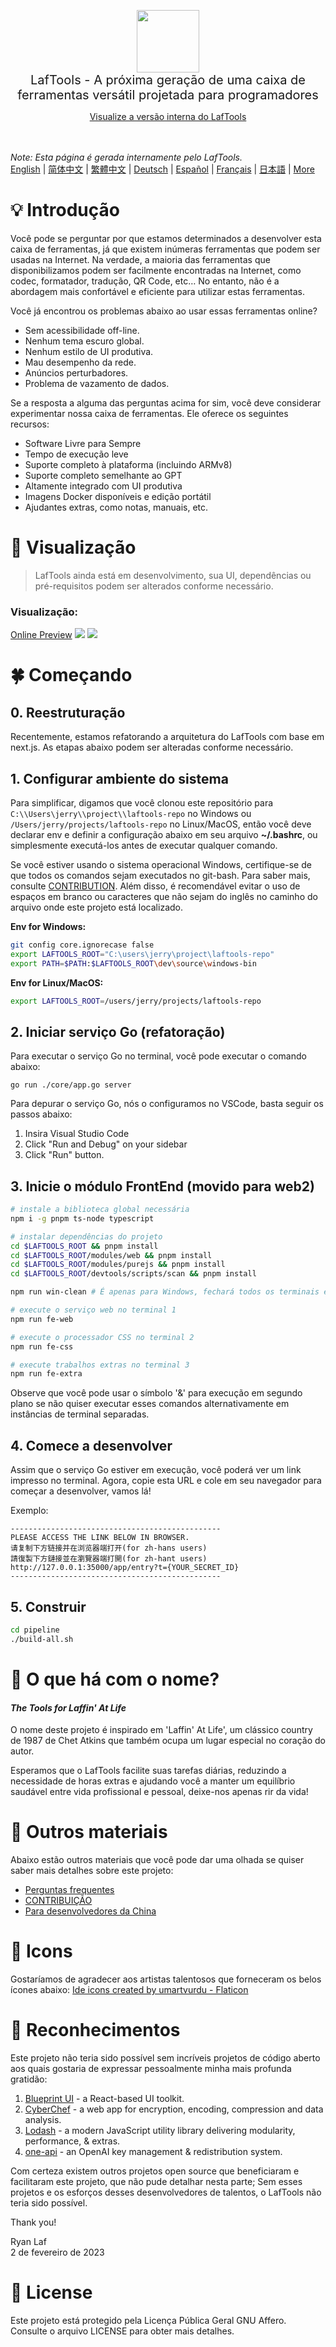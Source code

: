 <p align="center">
<img width="100" src="https://github.com/work7z/LafTools/blob/dev/modules/web2/public/static/icon.png?raw=true"></img>
<br>
<span style="font-size:20px">LafTools - A próxima geração de uma caixa de ferramentas versátil projetada para programadores
</span>
<center>
<div style="text-align:center;">
<a target="_blank" href="http://cloud.laf-tools.com">Visualize a versão interna do LafTools</a>
</div>
</center>
<br><br>
</p>

<i>Note: Esta página é gerada internamente pelo LafTools.</i> <br/> [English](/docs/en_US)  |  [简体中文](/docs/zh_CN)  |  [繁體中文](/docs/zh_HK)  |  [Deutsch](/docs/de)  |  [Español](/docs/es)  |  [Français](/docs/fr)  |  [日本語](/docs/ja) | [More](/docs/) <br/>

# 💡 Introdução

Você pode se perguntar por que estamos determinados a desenvolver esta caixa de ferramentas, já que existem inúmeras ferramentas que podem ser usadas na Internet. Na verdade, a maioria das ferramentas que disponibilizamos podem ser facilmente encontradas na Internet, como codec, formatador, tradução, QR Code, etc… No entanto, não é a abordagem mais confortável e eficiente para utilizar estas ferramentas.

Você já encontrou os problemas abaixo ao usar essas ferramentas online?

- Sem acessibilidade off-line.
- Nenhum tema escuro global.
- Nenhum estilo de UI produtiva.
- Mau desempenho da rede.
- Anúncios perturbadores.
- Problema de vazamento de dados.

Se a resposta a alguma das perguntas acima for sim, você deve considerar experimentar nossa caixa de ferramentas. Ele oferece os seguintes recursos:

- Software Livre para Sempre
- Tempo de execução leve
- Suporte completo à plataforma (incluindo ARMv8)
- Suporte completo semelhante ao GPT
- Altamente integrado com UI produtiva
- Imagens Docker disponíveis e edição portátil
- Ajudantes extras, como notas, manuais, etc.

# 🌠 Visualização

> LafTools ainda está em desenvolvimento, sua UI, dependências ou pré-requisitos podem ser alterados conforme necessário.

### Visualização:

[Online Preview](http://cloud.laf-tools.com)
![](https://github.com/work7z/LafTools/blob/dev/devtools/images/preview.png?raw=true)
![](https://github.com/work7z/LafTools/blob/dev/devtools/images/preview-dark.png?raw=true)

# 🍀 Começando

## 0. Reestruturação

Recentemente, estamos refatorando a arquitetura do LafTools com base em next.js. As etapas abaixo podem ser alteradas conforme necessário.

## 1. Configurar ambiente do sistema

Para simplificar, digamos que você clonou este repositório para `C:\\Users\jerry\\project\\laftools-repo` no Windows ou `/Users/jerry/projects/laftools-repo` no Linux/MacOS, então você deve declarar env e definir a configuração abaixo em seu arquivo **~/.bashrc**, ou simplesmente executá-los antes de executar qualquer comando.

Se você estiver usando o sistema operacional Windows, certifique-se de que todos os comandos sejam executados no git-bash. Para saber mais, consulte [CONTRIBUTION](./docs/CONTRIBUTION.md). Além disso, é recomendável evitar o uso de espaços em branco ou caracteres que não sejam do inglês no caminho do arquivo onde este projeto está localizado.

**Env for Windows:**

```bash
git config core.ignorecase false
export LAFTOOLS_ROOT="C:\users\jerry\project\laftools-repo"
export PATH=$PATH:$LAFTOOLS_ROOT\dev\source\windows-bin
```

**Env for Linux/MacOS:**

```bash
export LAFTOOLS_ROOT=/users/jerry/projects/laftools-repo
```

## 2. Iniciar serviço Go (refatoração)

Para executar o serviço Go no terminal, você pode executar o comando abaixo:

```shell
go run ./core/app.go server
```

Para depurar o serviço Go, nós o configuramos no VSCode, basta seguir os passos abaixo:

1. Insira Visual Studio Code
2. Click "Run and Debug" on your sidebar
3. Click "Run" button.

## 3. Inicie o módulo FrontEnd (movido para web2)

```bash
# instale a biblioteca global necessária
npm i -g pnpm ts-node typescript

# instalar dependências do projeto
cd $LAFTOOLS_ROOT && pnpm install
cd $LAFTOOLS_ROOT/modules/web && pnpm install
cd $LAFTOOLS_ROOT/modules/purejs && pnpm install
cd $LAFTOOLS_ROOT/devtools/scripts/scan && pnpm install

npm run win-clean # É apenas para Windows, fechará todos os terminais e processos anteriores.

# execute o serviço web no terminal 1
npm run fe-web

# execute o processador CSS no terminal 2
npm run fe-css

# execute trabalhos extras no terminal 3
npm run fe-extra

```

Observe que você pode usar o símbolo '&' para execução em segundo plano se não quiser executar esses comandos alternativamente em instâncias de terminal separadas.

## 4. Comece a desenvolver

Assim que o serviço Go estiver em execução, você poderá ver um link impresso no terminal. Agora, copie esta URL e cole em seu navegador para começar a desenvolver, vamos lá!

Exemplo:

```output
-----------------------------------------------
PLEASE ACCESS THE LINK BELOW IN BROWSER.
请复制下方链接并在浏览器端打开(for zh-hans users)
請復製下方鏈接並在瀏覽器端打開(for zh-hant users)
http://127.0.0.1:35000/app/entry?t={YOUR_SECRET_ID}
-----------------------------------------------
```

## 5. Construir

```bash
cd pipeline
./build-all.sh
```

# 🌱 O que há com o nome?

#### _The Tools for Laffin' At Life_

O nome deste projeto é inspirado em 'Laffin' At Life', um clássico country de 1987 de Chet Atkins que também ocupa um lugar especial no coração do autor.

Esperamos que o LafTools facilite suas tarefas diárias, reduzindo a necessidade de horas extras e ajudando você a manter um equilíbrio saudável entre vida profissional e pessoal, deixe-nos apenas rir da vida!

# 📑 Outros materiais

Abaixo estão outros materiais que você pode dar uma olhada se quiser saber mais detalhes sobre este projeto:

- [Perguntas frequentes](/docs/pt/FAQ.md)
- [CONTRIBUIÇÃO](/docs/pt/CONTRIBUTION.md)
- [Para desenvolvedores da China](/devtools/notes/common/issues.md)

# 💐 Icons

Gostaríamos de agradecer aos artistas talentosos que forneceram os belos ícones abaixo:
<a href="https://www.flaticon.com/free-icons/ide" title="ide icons">Ide icons created by umartvurdu - Flaticon</a>

# 🙏 Reconhecimentos

Este projeto não teria sido possível sem incríveis projetos de código aberto aos quais gostaria de expressar pessoalmente minha mais profunda gratidão:

1. [Blueprint UI](https://blueprintjs.com/) - a React-based UI toolkit.
1. [CyberChef](https://github.com/gchq/CyberChef/tree/master) - a web app for encryption, encoding, compression and data analysis.
1. [Lodash](https://github.com/lodash/lodash) - a modern JavaScript utility library delivering modularity, performance, & extras.
1. [one-api](https://github.com/songquanpeng/one-api) - an OpenAI key management & redistribution system.

Com certeza existem outros projetos open source que beneficiaram e facilitaram este projeto, que não pude detalhar nesta parte; Sem esses projetos e os esforços desses desenvolvedores de talentos, o LafTools não teria sido possível.

Thank you!

Ryan Laf  
2 de fevereiro de 2023

# 🪪 License

Este projeto está protegido pela Licença Pública Geral GNU Affero. Consulte o arquivo LICENSE para obter mais detalhes.
